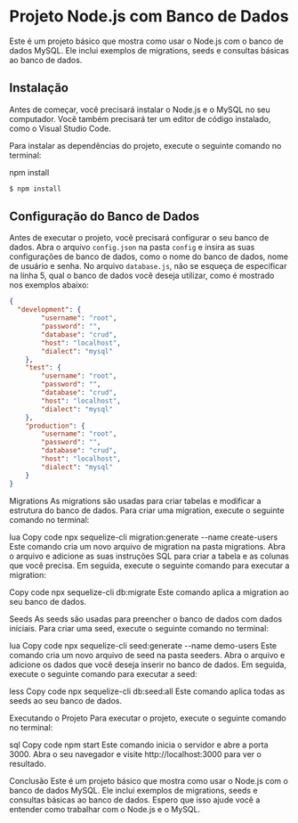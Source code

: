 # Projeto Node.js com Banco de Dados

Este é um projeto básico que mostra como usar o Node.js com o banco de dados MySQL. Ele inclui exemplos de migrations, seeds e consultas básicas ao banco de dados.

## Instalação

Antes de começar, você precisará instalar o Node.js e o MySQL no seu computador. Você também precisará ter um editor de código instalado, como o Visual Studio Code.

Para instalar as dependências do projeto, execute o seguinte comando no terminal:

npm install

```bash
$ npm install
```

## Configuração do Banco de Dados

Antes de executar o projeto, você precisará configurar o seu banco de dados. Abra o arquivo `config.json` na pasta `config` e insira as suas configurações de banco de dados, como o nome do banco de dados, nome de usuário e senha. No arquivo `database.js`, não se esqueça de especificar na linha 5, qual o banco de dados você deseja utilizar, como é mostrado nos exemplos abaixo:

```json
{
  "development": {
        "username": "root",
        "password": "",
        "database": "crud",
        "host": "localhost",
        "dialect": "mysql"
    },
    "test": {
        "username": "root",
        "password": "",
        "database": "crud",
        "host": "localhost",
        "dialect": "mysql"
    },
    "production": {
        "username": "root",
        "password": "",
        "database": "crud",
        "host": "localhost",
        "dialect": "mysql"
    }
}
```

Migrations
As migrations são usadas para criar tabelas e modificar a estrutura do banco de dados. Para criar uma migration, execute o seguinte comando no terminal:

lua
Copy code
npx sequelize-cli migration:generate --name create-users
Este comando cria um novo arquivo de migration na pasta migrations. Abra o arquivo e adicione as suas instruções SQL para criar a tabela e as colunas que você precisa. Em seguida, execute o seguinte comando para executar a migration:

Copy code
npx sequelize-cli db:migrate
Este comando aplica a migration ao seu banco de dados.

Seeds
As seeds são usadas para preencher o banco de dados com dados iniciais. Para criar uma seed, execute o seguinte comando no terminal:

lua
Copy code
npx sequelize-cli seed:generate --name demo-users
Este comando cria um novo arquivo de seed na pasta seeders. Abra o arquivo e adicione os dados que você deseja inserir no banco de dados. Em seguida, execute o seguinte comando para executar a seed:

less
Copy code
npx sequelize-cli db:seed:all
Este comando aplica todas as seeds ao seu banco de dados.

Executando o Projeto
Para executar o projeto, execute o seguinte comando no terminal:

sql
Copy code
npm start
Este comando inicia o servidor e abre a porta 3000. Abra o seu navegador e visite http://localhost:3000 para ver o resultado.

Conclusão
Este é um projeto básico que mostra como usar o Node.js com o banco de dados MySQL. Ele inclui exemplos de migrations, seeds e consultas básicas ao banco de dados. Espero que isso ajude você a entender como trabalhar com o Node.js e o MySQL.